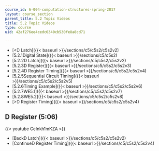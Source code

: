 ```yaml
---
course_id: 6-004-computation-structures-spring-2017
layout: course_section
parent_title: 5.2 Topic Videos
title: 5.2 Topic Videos
type: course
uid: 42af276ee4cedc6340cb530fe8a8cd71

---
```


*   [<D Latch]({{< baseurl >}}/sections/c5/c5s2/c5s2v2)
*   [5.2.1Digital State]({{< baseurl >}}/sections/c5/c5s2)
*   [5.2.2D Latch]({{< baseurl >}}/sections/c5/c5s2/c5s2v2)
*   [5.2.3D Register]({{< baseurl >}}/sections/c5/c5s2/c5s2v3)
*   [5.2.4D Register Timing]({{< baseurl >}}/sections/c5/c5s2/c5s2v4)
*   [5.2.5Sequential Circuit Timing]({{< baseurl >}}/sections/c5/c5s2/c5s2v5)
*   [5.2.6Timing Example]({{< baseurl >}}/sections/c5/c5s2/c5s2v6)
*   [5.2.7WE5.1]({{< baseurl >}}/sections/c5/c5s2/c5s2v7)
*   [5.2.8WE5.2]({{< baseurl >}}/sections/c5/c5s2/c5s2v8)
*   [\>D Register Timing]({{< baseurl >}}/sections/c5/c5s2/c5s2v4)

D Register (5:06)
-----------------

{{< youtube CcInkh1mKZA >}}

*   [BackD Latch]({{< baseurl >}}/sections/c5/c5s2/c5s2v2)
*   [ContinueD Register Timing]({{< baseurl >}}/sections/c5/c5s2/c5s2v4)